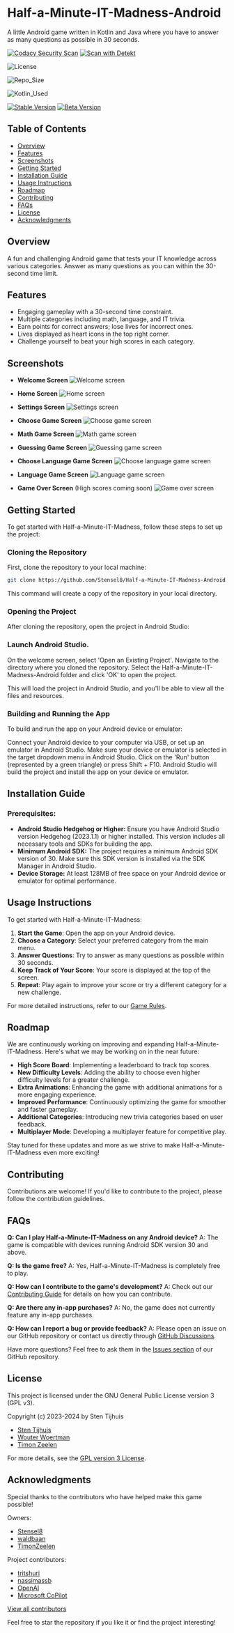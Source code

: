 # Half-a-Minute-IT-Madness-Android

A little Android game written in Kotlin and Java where you have to answer as many questions as
possible in 30 seconds.

[![Codacy Security Scan](https://github.com/Stensel8/Half-a-Minute-IT-Madness-Android/actions/workflows/codacy.yml/badge.svg?branch=main)](https://github.com/Stensel8/Half-a-Minute-IT-Madness-Android/actions/workflows/codacy.yml)
[![Scan with Detekt](https://github.com/Stensel8/Half-a-Minute-IT-Madness-Android/actions/workflows/detekt.yml/badge.svg?branch=main)](https://github.com/Stensel8/Half-a-Minute-IT-Madness-Android/actions/workflows/detekt.yml)

![License](https://img.shields.io/github/license/Stensel8/Half-a-Minute-IT-Madness-Android?label=License)

![Repo_Size](https://img.shields.io/github/repo-size/Stensel8/Half-a-Minute-IT-Madness-Android)


![Kotlin_Used](https://img.shields.io/github/languages/top/Stensel8/Half-a-Minute-IT-Madness-Android?color=purple&label=Kotlin)

[![Stable Version](https://img.shields.io/badge/StableVersion-V2.6-darkgreen)](https://github.com/Stensel8/Half-a-Minute-IT-Madness-Android/releases/tag/StableV2.6)
[![Beta Version](https://img.shields.io/badge/BetaVersion-V2.4-blue)](https://github.com/Stensel8/Half-a-Minute-IT-Madness-Android/releases/tag/DebugV2.4)



## Table of Contents
- [Overview](#overview)
- [Features](#features)
- [Screenshots](#screenshots)
- [Getting Started](#getting-started)
- [Installation Guide](#installation-guide)
- [Usage Instructions](#usage-instructions)
- [Roadmap](#roadmap)
- [Contributing](#contributing)
- [FAQs](#faqs)
- [License](#license)
- [Acknowledgments](#acknowledgments)



## Overview

A fun and challenging Android game that tests your IT knowledge across various categories. Answer as many questions as you can within the 30-second time limit.


## Features

- Engaging gameplay with a 30-second time constraint.
- Multiple categories including math, language, and IT trivia.
- Earn points for correct answers; lose lives for incorrect ones.
- Lives displayed as heart icons in the top right corner.
- Challenge yourself to beat your high scores in each category.


## Screenshots

- **Welcome Screen**
  ![Welcome screen](Documentation/Screenshots/Half%20a%20Minute%20IT%20Madness_welcome.webp)

- **Home Screen**
  ![Home screen](Documentation/Screenshots/Half%20a%20Minute%20IT%20Madness_mainactivity.webp)

- **Settings Screen**
  ![Settings screen](Documentation/Screenshots/Half%20a%20Minute%20IT%20Madness_settings.webp)

- **Choose Game Screen**
  ![Choose game screen](Documentation/Screenshots/Half%20a%20Minute%20IT%20Madness_choosegame.webp)

- **Math Game Screen**
  ![Math game screen](Documentation/Screenshots/Half%20a%20Minute%20IT%20Madness_mathgame.webp)

- **Guessing Game Screen**
  ![Guessing game screen](Documentation/Screenshots/Half%20a%20Minute%20IT%20Madness_guessinggame.webp)

- **Choose Language Game Screen**
  ![Choose language game screen](Documentation/Screenshots/Half%20a%20Minute%20IT%20Madness_chooselanguagegame.webp)

- **Language Game Screen**
  ![Language game screen](Documentation/Screenshots/Half%20a%20Minute%20IT%20Madness_languagegame.webp)

- **Game Over Screen** (High scores coming soon)
  ![Game over screen](Documentation/Screenshots/Half%20a%20Minute%20IT%20Madness_gameover.webp)




## Getting Started

To get started with Half-a-Minute-IT-Madness, follow these steps to set up the project:


### Cloning the Repository

First, clone the repository to your local machine:

   ```bash
   git clone https://github.com/Stensel8/Half-a-Minute-IT-Madness-Android.git
   ```
This command will create a copy of the repository in your local directory.


### Opening the Project

After cloning the repository, open the project in Android Studio:


### Launch Android Studio.

On the welcome screen, select 'Open an Existing Project'.
Navigate to the directory where you cloned the repository.
Select the Half-a-Minute-IT-Madness-Android folder and click 'OK' to open the project.

This will load the project in Android Studio, and you'll be able to view all the files and resources.


### Building and Running the App

To build and run the app on your Android device or emulator:

Connect your Android device to your computer via USB, or set up an emulator in Android Studio.
Make sure your device or emulator is selected in the target dropdown menu in Android Studio.
Click on the 'Run' button (represented by a green triangle) or press Shift + F10.
Android Studio will build the project and install the app on your device or emulator.


## Installation Guide

### Prerequisites:

- **Android Studio Hedgehog or Higher:** Ensure you have Android Studio version Hedgehog (2023.1.1) or higher installed. This version includes all necessary tools and SDKs for building the app.
- **Minimum Android SDK:** The project requires a minimum Android SDK version of 30. Make sure this SDK version is installed via the SDK Manager in Android Studio.
- **Device Storage:** At least 128MB of free space on your Android device or emulator for optimal performance.


## Usage Instructions

To get started with Half-a-Minute-IT-Madness:

1. **Start the Game**: Open the app on your Android device.
2. **Choose a Category**: Select your preferred category from the main menu.
3. **Answer Questions**: Try to answer as many questions as possible within 30 seconds.
4. **Keep Track of Your Score**: Your score is displayed at the top of the screen.
5. **Repeat**: Play again to improve your score or try a different category for a new challenge.

For more detailed instructions, refer to our [Game Rules](https://github.com/Stensel8/Half-a-Minute-IT-Madness-Android/tree/main/Documentation).


## Roadmap

We are continuously working on improving and expanding Half-a-Minute-IT-Madness. Here's what we may be working on in the near future:


- **High Score Board**: Implementing a leaderboard to track top scores.
- **New Difficulty Levels**: Adding the ability to choose even higher difficulty levels for a greater challenge.
- **Extra Animations**: Enhancing the game with additional animations for a more engaging experience.
- **Improved Performance**: Continuously optimizing the game for smoother and faster gameplay.
- **Additional Categories**: Introducing new trivia categories based on user feedback.
- **Multiplayer Mode**: Developing a multiplayer feature for competitive play.

Stay tuned for these updates and more as we strive to make Half-a-Minute-IT-Madness even more exciting!


## Contributing

Contributions are welcome! If you'd like to contribute to the project, please follow the
contribution guidelines.


## FAQs

**Q: Can I play Half-a-Minute-IT-Madness on any Android device?**
A: The game is compatible with devices running Android SDK version 30 and above.

**Q: Is the game free?**
A: Yes, Half-a-Minute-IT-Madness is completely free to play.

**Q: How can I contribute to the game's development?**
A: Check out our [Contributing Guide](https://github.com/Stensel8/Half-a-Minute-IT-Madness-Android/blob/main/CONTRIBUTING.md) for details on how you can contribute.

**Q: Are there any in-app purchases?**
A: No, the game does not currently feature any in-app purchases.

**Q: How can I report a bug or provide feedback?**
A: Please open an issue on our GitHub repository or contact us directly through [GitHub Discussions](https://github.com/Stensel8/Half-a-Minute-IT-Madness-Android/discussions).

Have more questions? Feel free to ask them in the [Issues section](https://github.com/Stensel8/Half-a-Minute-IT-Madness-Android/issues) of our GitHub repository.


## License

This project is licensed under the GNU General Public License version 3 (GPL v3).

Copyright (c) 2023-2024 by Sten Tijhuis
- [Sten Tijhuis](https://github.com/Stensel8)
- [Wouter Woertman](https://github.com/waldbaan)
- [Timon Zeelen](https://github.com/TimonZeelen)

For more details, see the [GPL version 3 License](https://www.gnu.org/licenses/gpl-3.0.html).


## Acknowledgments

Special thanks to the contributors who have helped make this game possible!

Owners:
- [Stensel8](https://github.com/Stensel8)
- [waldbaan](https://github.com/waldbaan)
- [TimonZeelen](https://github.com/TimonZeelen)

Project contributors:
- [tritshuri](https://github.com/tritshuri)
- [nassimassb](https://github.com/nassimassb)
- [OpenAI](https://openai.com)
- [Microsoft CoPilot](https://learn.microsoft.com/en-us/copilot)

[View all contributors](https://github.com/Stensel8/Half-a-Minute-IT-Madness-Android/graphs/contributors)

Feel free to star the repository if you like it or find the project interesting!
